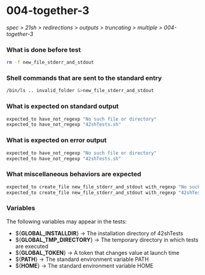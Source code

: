# 004-together-3

*spec > 21sh > redirections > outputs > truncating > multiple > 004-together-3*

### What is done before test

```bash
rm -f new_file_stderr_and_stdout
```

### Shell commands that are sent to the standard entry

```bash
/bin/ls .. invalid_folder &>new_file_stderr_and_stdout

```

### What is expected on standard output

```bash
expected_to have_not_regexp "No such file or directory"
expected_to have_not_regexp "42shTests.sh"

```

### What is expected on error output

```bash
expected_to have_not_regexp "No such file or directory"
expected_to have_not_regexp "42shTests.sh"

```

### What miscellaneous behaviors are expected

```bash
expected_to create_file new_file_stderr_and_stdout with_regexp "No such file or directory"
expected_to create_file new_file_stderr_and_stdout with_regexp "42shTests.sh"
```

### Variables

The following variables may appear in the tests:

* ${**GLOBAL_INSTALLDIR**} -> The installation directory of 42shTests
* ${**GLOBAL_TMP_DIRECTORY**} -> The temporary directory in which tests are executed
* ${**GLOBAL_TOKEN**} -> A token that changes value at launch time
* ${**PATH**} -> The standard environment variable PATH
* ${**HOME**} -> The standard environment variable HOME
